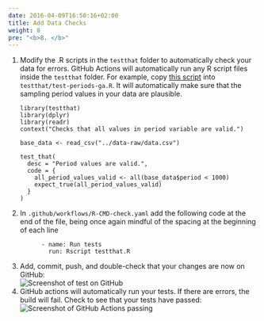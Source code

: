 ```yaml
---
date: 2016-04-09T16:50:16+02:00
title: Add Data Checks
weight: 8
pre: "<b>8. </b>"
---
```



1. Modify the .R scripts in the `testthat` folder to automatically check your data for errors. GitHub Actions will automatically run any R script files inside the `testthat` folder. For example, copy [this script](/sample-scripts/test-periods-ga.R) into `testthat/test-periods-ga.R`. It will automatically make sure that the sampling period values in your data are plausible.  
    ```{r}
    library(testthat)
    library(dplyr)
    library(readr)
    context("Checks that all values in period variable are valid.")
    
    base_data <- read_csv("../data-raw/data.csv")
    
    test_that(
      desc = "Period values are valid.",
      code = {
        all_period_values_valid <- all(base_data$period < 1000)
        expect_true(all_period_values_valid)
      }
    )
    ```
2. In `.github/workflows/R-CMD-check.yaml` add the following code at the end of the file, being once again mindful of the spacing at the beginning of each line
    ```
          - name: Run tests
            run: Rscript testthat.R
    ```
2. Add, commit, push, and double-check that your changes are now on GitHub:  
![Screenshot of test on GitHub](/screenshots/github_actions-github_add_test.png)
3. GitHub actions will automatically run your tests. If there are errors, the build will fail. Check to see that your tests have passed:  
![Screenshot of GitHub Actions passing](/screenshots/github_actions-add-test-passed.png)


